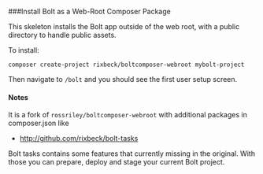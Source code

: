 ###Install Bolt as a Web-Root Composer Package

This skeleton installs the Bolt app outside of the web root, with a public directory to handle
public assets.

To install:

`composer create-project rixbeck/boltcomposer-webroot mybolt-project`


Then navigate to `/bolt` and you should see the first user setup screen.

#### Notes

It is a fork of `rossriley/boltcomposer-webroot` with additional packages in composer.json like

- http://github.com/rixbeck/bolt-tasks

Bolt tasks contains some features that currently missing in the original.
With those you can prepare, deploy and stage your current Bolt project.



